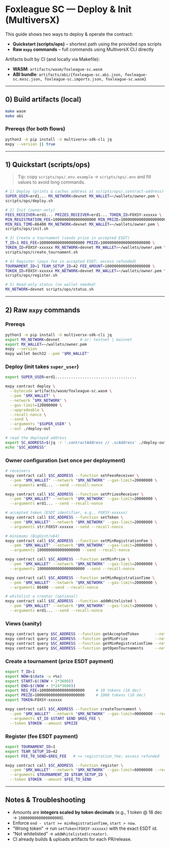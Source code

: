 # Foxleague SC — Deploy & Init (MultiversX)

This guide shows two ways to deploy & operate the contract:

- **Quickstart (scripts/ops)** – shortest path using the provided ops scripts  
- **Raw `mxpy` commands** – full commands using MultiversX CLI directly

Artifacts built by CI (and locally via Makefile):

- **WASM**: `artifacts/wasm/foxleague-sc.wasm`  
- **ABI bundle**: `artifacts/abi/{foxleague-sc.abi.json, foxleague-sc.mxsc.json, foxleague-sc.imports.json, foxleague-sc.wasm}`

---

## 0) Build artifacts (local)

```bash
make wasm
make abi
```

### Prereqs (for both flows)

```bash
python3 -m pip install -U multiversx-sdk-cli jq
mxpy --version || true
```

---

## 1) Quickstart (scripts/ops)

> Tip: copy `scripts/ops/.env.example` → `scripts/ops/.env` and fill values to avoid long commands.

```bash
# 1) Deploy (prints & caches address at scripts/ops/.contract-address)
SUPER_USER=erd1... MX_NETWORK=devnet MX_WALLET=~/wallets/owner.pem \
scripts/ops/deploy.sh

# 2) Init (owner-only)
FEES_RECEIVER=erd1... PRIZES_RECEIVER=erd1... TOKEN_ID=FOXSY-xxxxxx \
MIN_REGISTRATION_FEE=1000000000000000000 MIN_PRIZE=100000000000000000000 \
MIN_REG_TIME=86400 MX_NETWORK=devnet MX_WALLET=~/wallets/owner.pem \
scripts/ops/init.sh

# 3) Create a tournament (sends prize in accepted ESDT)
T_ID=1 REG_FEE=10000000000000000000 PRIZE=1000000000000000000000 \
TOKEN_ID=FOXSY-xxxxxx MX_NETWORK=devnet MX_WALLET=~/wallets/owner.pem \
scripts/ops/create_tournament.sh

# 4) Register (pays fee in accepted ESDT; excess refunded)
TOURNAMENT_ID=1 TEAM_SETUP_ID=42 FEE_AMOUNT=10000000000000000000 \
TOKEN_ID=FOXSY-xxxxxx MX_NETWORK=devnet MX_WALLET=~/wallets/owner.pem \
scripts/ops/register.sh

# 5) Read-only status (no wallet needed)
MX_NETWORK=devnet scripts/ops/status.sh
```

---

## 2) Raw `mxpy` commands

### Prereqs

```bash
python3 -m pip install -U multiversx-sdk-cli jq
export MX_NETWORK=devnet         # or: testnet | mainnet
export MX_WALLET=~/wallets/owner.pem
mxpy --version
mxpy wallet bech32 --pem "$MX_WALLET"
```

### Deploy (init takes `super_user`)

```bash
export SUPER_USER=erd1....................................

mxpy contract deploy \
  --bytecode artifacts/wasm/foxleague-sc.wasm \
  --pem "$MX_WALLET" \
  --network "$MX_NETWORK" \
  --gas-limit=120000000 \
  --upgradeable \
  --recall-nonce \
  --send \
  --arguments "$SUPER_USER" \
  --out ./deploy-out

# read the deployed address
export SC_ADDRESS=$(jq -r '.contractAddress // .scAddress' ./deploy-out/deployTransaction.json)
echo "$SC_ADDRESS"
```

### Owner configuration (set once per deployment)

```bash
# receivers
mxpy contract call $SC_ADDRESS --function setFeesReceiver \
  --pem "$MX_WALLET" --network "$MX_NETWORK" --gas-limit=20000000 \
  --arguments erd1... --send --recall-nonce

mxpy contract call $SC_ADDRESS --function setPrizesReceiver \
  --pem "$MX_WALLET" --network "$MX_NETWORK" --gas-limit=20000000 \
  --arguments erd1... --send --recall-nonce

# accepted token (ESDT identifier, e.g., FOXSY-xxxxxx)
mxpy contract call $SC_ADDRESS --function setToken \
  --pem "$MX_WALLET" --network "$MX_NETWORK" --gas-limit=20000000 \
  --arguments str:FOXSY-xxxxxx --send --recall-nonce

# minimums (BigUint/u64)
mxpy contract call $SC_ADDRESS --function setMinRegistrationFee \
  --pem "$MX_WALLET" --network "$MX_NETWORK" --gas-limit=20000000 \
  --arguments 1000000000000000000 --send --recall-nonce

mxpy contract call $SC_ADDRESS --function setMinPrize \
  --pem "$MX_WALLET" --network "$MX_NETWORK" --gas-limit=20000000 \
  --arguments 100000000000000000000 --send --recall-nonce

mxpy contract call $SC_ADDRESS --function setMinRegistrationTime \
  --pem "$MX_WALLET" --network "$MX_NETWORK" --gas-limit=20000000 \
  --arguments 86400 --send --recall-nonce

# whitelist a creator (optional)
mxpy contract call $SC_ADDRESS --function addWhitelisted \
  --pem "$MX_WALLET" --network "$MX_NETWORK" --gas-limit=20000000 \
  --arguments erd1... --send --recall-nonce
```

### Views (sanity)

```bash
mxpy contract query $SC_ADDRESS --function getAcceptedToken       --network "$MX_NETWORK"
mxpy contract query $SC_ADDRESS --function getMinPrize            --network "$MX_NETWORK"
mxpy contract query $SC_ADDRESS --function getMinRegistrationTime --network "$MX_NETWORK"
mxpy contract query $SC_ADDRESS --function getOpenTournaments     --network "$MX_NETWORK"
```

### Create a tournament (prize ESDT payment)

```bash
export T_ID=1
export NOW=$(date -u +%s)
export START=$((NOW + 2*3600))
export END=$((NOW + 3*24*3600))
export REG_FEE=10000000000000000000     # 10 tokens (18 dec)
export PRIZE=1000000000000000000000     # 1000 tokens (18 dec)
export TOKEN=FOXSY-xxxxxx

mxpy contract call $SC_ADDRESS --function createTournament \
  --pem "$MX_WALLET" --network "$MX_NETWORK" --gas-limit=90000000 --recall-nonce --send \
  --arguments $T_ID $START $END $REG_FEE \
  --token $TOKEN --amount $PRIZE
```

### Register (fee ESDT payment)

```bash
export TOURNAMENT_ID=1
export TEAM_SETUP_ID=42
export FEE_TO_SEND=$REG_FEE   # >= registration_fee; excess refunded

mxpy contract call $SC_ADDRESS --function register \
  --pem "$MX_WALLET" --network "$MX_NETWORK" --gas-limit=60000000 --recall-nonce --send \
  --arguments $TOURNAMENT_ID $TEAM_SETUP_ID \
  --token $TOKEN --amount $FEE_TO_SEND
```

---

## Notes & Troubleshooting

- Amounts are **integers scaled by token decimals** (e.g., 1 token @ 18 dec → `1000000000000000000`).  
- Enforce `end - start >= minRegistrationTime`, `start > now`.  
- “Wrong token” → run `setToken(FOXSY-xxxxxx)` with the exact ESDT id.  
- “Not whitelisted” → `addWhitelisted(creator)`.  
- CI already builds & uploads artifacts for each PR/release.
